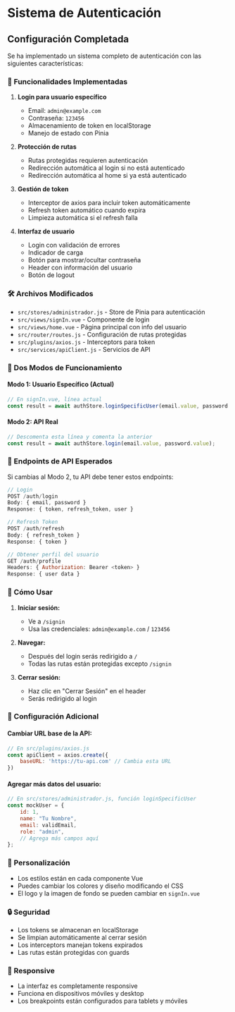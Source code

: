 # Sistema de Autenticación

## Configuración Completada

Se ha implementado un sistema completo de autenticación con las siguientes características:

### 🔐 Funcionalidades Implementadas

1. **Login para usuario específico**
   - Email: `admin@example.com`
   - Contraseña: `123456`
   - Almacenamiento de token en localStorage
   - Manejo de estado con Pinia

2. **Protección de rutas**
   - Rutas protegidas requieren autenticación
   - Redirección automática al login si no está autenticado
   - Redirección automática al home si ya está autenticado

3. **Gestión de token**
   - Interceptor de axios para incluir token automáticamente
   - Refresh token automático cuando expira
   - Limpieza automática si el refresh falla

4. **Interfaz de usuario**
   - Login con validación de errores
   - Indicador de carga
   - Botón para mostrar/ocultar contraseña
   - Header con información del usuario
   - Botón de logout

### 🛠️ Archivos Modificados

- `src/stores/administrador.js` - Store de Pinia para autenticación
- `src/views/signIn.vue` - Componente de login
- `src/views/home.vue` - Página principal con info del usuario
- `src/router/routes.js` - Configuración de rutas protegidas
- `src/plugins/axios.js` - Interceptors para token
- `src/services/apiClient.js` - Servicios de API

### 🔄 Dos Modos de Funcionamiento

#### Modo 1: Usuario Específico (Actual)
```javascript
// En signIn.vue, línea actual
const result = await authStore.loginSpecificUser(email.value, password.value);
```

#### Modo 2: API Real
```javascript
// Descomenta esta línea y comenta la anterior
const result = await authStore.login(email.value, password.value);
```

### 📡 Endpoints de API Esperados

Si cambias al Modo 2, tu API debe tener estos endpoints:

```javascript
// Login
POST /auth/login
Body: { email, password }
Response: { token, refresh_token, user }

// Refresh Token
POST /auth/refresh
Body: { refresh_token }
Response: { token }

// Obtener perfil del usuario
GET /auth/profile
Headers: { Authorization: Bearer <token> }
Response: { user data }
```

### 🚀 Cómo Usar

1. **Iniciar sesión:**
   - Ve a `/signin`
   - Usa las credenciales: `admin@example.com` / `123456`

2. **Navegar:**
   - Después del login serás redirigido a `/`
   - Todas las rutas están protegidas excepto `/signin`

3. **Cerrar sesión:**
   - Haz clic en "Cerrar Sesión" en el header
   - Serás redirigido al login

### 🔧 Configuración Adicional

#### Cambiar URL base de la API:
```javascript
// En src/plugins/axios.js
const apiClient = axios.create({
    baseURL: 'https://tu-api.com' // Cambia esta URL
})
```

#### Agregar más datos del usuario:
```javascript
// En src/stores/administrador.js, función loginSpecificUser
const mockUser = {
    id: 1,
    name: "Tu Nombre",
    email: validEmail,
    role: "admin",
    // Agrega más campos aquí
};
```

### 🎨 Personalización

- Los estilos están en cada componente Vue
- Puedes cambiar los colores y diseño modificando el CSS
- El logo y la imagen de fondo se pueden cambiar en `signIn.vue`

### 🔒 Seguridad

- Los tokens se almacenan en localStorage
- Se limpian automáticamente al cerrar sesión
- Los interceptors manejan tokens expirados
- Las rutas están protegidas con guards

### 📱 Responsive

- La interfaz es completamente responsive
- Funciona en dispositivos móviles y desktop
- Los breakpoints están configurados para tablets y móviles
